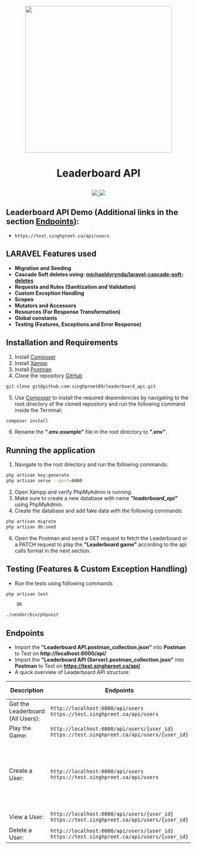 <p align="center">
    <a href="https://laravel.com" target="_blank">
        <img src="https://raw.githubusercontent.com/laravel/art/master/logo-lockup/5%20SVG/2%20CMYK/1%20Full%20Color/laravel-logolockup-cmyk-red.svg" width="400">
    </a>
    <a>
        <h1><p align="center">Leaderboard API</p></h1>
    </a>
</p>
<p align="center">
    <a href="https://laravel.com/" alt="Built with: Laravel v8.68.1">
        <img src="https://badgen.net/badge/Built%20with/Laravel%20v8.68.1/FF2D20" />
    </a>
    <a href="https://www.php.net/downloads.php" alt="Powered by: PHP v7.4.8">
        <img src="https://badgen.net/badge/Powered%20by/PHP%20v7.4.8/8892BF" />
    </a>
</p>

## Leaderboard API Demo (Additional links in the section [Endpoints](#Endpoints)):
- `https://test.singhpreet.ca/api/users`

## LARAVEL Features used
- **Migration and Seeding**
- **Cascade Soft deletes using: [michaeldyrynda/laravel-cascade-soft-deletes](https://github.com/michaeldyrynda/laravel-cascade-soft-deletes)**
- **Requests and Rules (Sanitization and Validation)**
- **Custom Exception Handling**
- **Scopes**
- **Mutators and Accessors**
- **Resources (For Response Transformation)**
- **Global constants**
- **Testing (Features, Exceptions and Error Response)**

## Installation and Requirements
1. Install [Composer](https://getcomposer.org/download/)
2. Install [Xampp](https://www.apachefriends.org/download.html)
3. Install [Postman](https://www.postman.com/downloads/)
4. Clone the repository [GitHub](https://github.com/singhpreet89/leaderboard_api.git)
```bash
git clone git@github.com:singhpreet89/leaderboard_api.git
``` 
5. Use [Composer](https://getcomposer.org/download/) to install the required dependencies by navigating to the root directory of the cloned repository and run the following command inside the Terminal:
```bash
composer install
``` 
6. Rename the **".env.example"** file in the root directory to **".env"**.

## Running the application
1. Navigate to the root directory and run the following commands:
```bash
php artisan key:generate
php artisan serve --port=6000
``` 
2. Open Xampp and verify PhpMyAdmin is running.
3. Make sure to create a new database with name ***"leaderboard_api"*** using PhpMyAdmin.
4. Create the database and add fake data with the following commands:
```bash
php artisan migrate
php artisan db:seed 
```
6. Open the Postman and send a GET request to fetch the Leaderboard or a PATCH request to play the **"Leaderboard game"** according to the api calls format in the next section.

## Testing (Features & Custom Exception Handling)
- Run the tests using following commands
 ```bash
php artisan test
```
        OR
```bash
./vendor/bin/phpunit
```

## Endpoints
- Import the **"Leaderboard API.postman_collection.json"** into **Postman** to Test on **http://localhost:6000/api/**
- Import the **"Leaderboard API (Server).postman_collection.json"** into **Postman** to Test on **https://test.singhpreet.ca/api/**
- A quick overview of Leaderboard API structure:

| Description | Endpoints | HTTP Method | HEADERS | Payload |
| ------------- | ------------- | ------------- | ------------- | ------------- |
| Get the Leaderboard (All Users): | `http://localhost:6000/api/users` `https://test.singhpreet.ca/api/users`  | GET | {"content-type": "application/json"} | |
| Play the Game: | `http://localhost:6000/api/users/{user_id}` `https://test.singhpreet.ca/api/users/{user_id}` | PATCH | {"content-type": "application/json"} | {"operation" : "subtraction"} or {"operation" : "addition"} | |
| Create a User: | `http://localhost:6000/api/users` `https://test.singhpreet.ca/api/users` | POST | {"content-type": "application/json"} | {"name" : "harpreet singh", "email" : "harpreet.singh@yopmail.com", "birth_date" : "01/01/1972", "line1" : "59 Alpine drive", "line2" : "Apt. 714", "city" : "Ottawa", "province" : "Ontario", "country" : "CA", "postal_code" : "K2B 1G1"} |
| View a User: | `http://localhost:6000/api/users/{user_id}` `https://test.singhpreet.ca/api/users/{user_id}` | GET | {"content-type": "application/json"} | |
| Delete a User: | `http://localhost:6000/api/users/{user_id}` `https://test.singhpreet.ca/api/users/{user_id}` | DELETE | {"content-type": "application/json"} | |